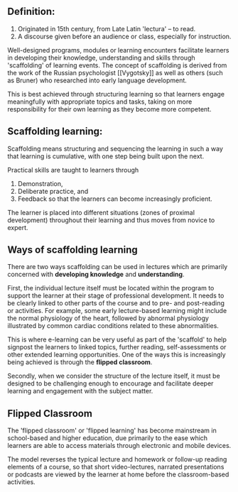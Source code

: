 ## Definition: 
1. Originated in 15th century, from Late Latin 'lectura' – to read.
2. A discourse given before an audience or class, especially for instruction.

Well-designed programs, modules or learning encounters facilitate learners in developing their knowledge, understanding and skills through 'scaffolding' of learning events. The concept of scaffolding is derived from the work of the Russian psychologist [[Vygotsky]] as well as others (such as Bruner) who researched into early language development.

This is best achieved through structuring learning so that learners engage meaningfully with appropriate topics and tasks, taking on more responsibility for their own learning as they become more competent.

## Scaffolding learning:
Scaffolding means structuring and sequencing the learning in such a way that learning is cumulative, with one step being built upon the next.

Practical skills are taught to learners through 
1. Demonstration, 
2. Deliberate practice, and 
3. Feedback 
so that the learners can become increasingly proficient.

The learner is placed into different situations (zones of proximal development) throughout their learning and thus moves from novice to expert.

## Ways of scaffolding learning
There are two ways scaffolding can be used in lectures which are primarily concerned with **developing knowledge** and **understanding**.

First, the individual lecture itself must be located within the program to support the learner at their stage of professional development. It needs to be clearly linked to other parts of the course and to pre- and post-reading or activities. 
	For example, some early lecture-based learning might include the normal physiology of the heart, followed by abnormal physiology illustrated by common cardiac conditions related to these abnormalities.

This is where e-learning can be very useful as part of the 'scaffold' to help signpost the learners to linked topics, further reading, self-assessments or other extended learning opportunities. One of the ways this is increasingly being achieved is through the **flipped classroom**.

Secondly, when we consider the structure of the lecture itself, it must be designed to be challenging enough to encourage and facilitate deeper learning and engagement with the subject matter.

## Flipped Classroom
The 'flipped classroom' or 'flipped learning' has become mainstream in school-based and higher education, due primarily to the ease which learners are able to access materials through electronic and mobile devices.

The model reverses the typical lecture and homework or follow-up reading elements of a course, so that short video-lectures, narrated presentations or podcasts are viewed by the learner at home before the classroom-based activities.